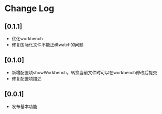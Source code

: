 # Change Log

## [0.1.1]

- 优化workbench
- 修复国际化文件不能正确watch的问题

## [0.1.0]

- 新增配置项showWorkbench，转换当前文件时可以在workbench修改后提交
- 修复配置项描述

## [0.0.1]

- 发布基本功能
